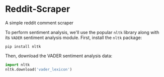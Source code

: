 # Reddit-Scraper
A simple reddit comment scraper


To perform sentiment analysis, we'll use the popular `nltk` library along with its `VADER` sentiment analysis module. First, install the `nltk` package:

```
pip install nltk
```

Then, download the VADER sentiment analysis data:

```python
import nltk
nltk.download('vader_lexicon')
```